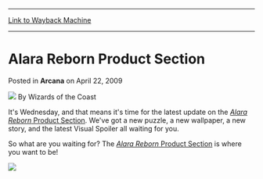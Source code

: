 
---
[Link to Wayback Machine](https://web.archive.org/web/20211205235951/https://magic.wizards.com/en/articles/archive/arcana/alara-reborn-product-section-2009-04-22)

[_metadata_:author]:- "Wizards of the Coast"
[_metadata_:description]:- "It's Wednesday, and that means it's time for the latest update on the Alara Reborn Product Section. We've got a new puzzle, a new wallpaper, a new story, and the latest Visual Spoiler all waiting for you.So what are you waiting for? The Alara Reborn Product Section is where you want to be!"
[_metadata_:generator]:- "Drupal 7 (http://drupal.org)"
[_metadata_:node]:- "653481"
[_metadata_:publish_date]:- "2009-04-22"
[_metadata_:source]:- "div-main-content"
[_metadata_:title]:- "Alara Reborn Product Section"
[_metadata_:wayback_capture_timestamp]:- "2021-12-05 23:59:51"
[_metadata_:wayback_raw_url]:- "https://web.archive.org/web/20211205235951id_/https://magic.wizards.com/en/articles/archive/arcana/alara-reborn-product-section-2009-04-22"
[_metadata_:wayback_url]:- "https://magic.wizards.com/en/articles/archive/arcana/alara-reborn-product-section-2009-04-22"
---


Alara Reborn Product Section
============================



 Posted in **Arcana**
 on April 22, 2009 






![](https://media.magic.wizards.com/styles/auth_small/public/images/person/wizards_author.jpg)
By Wizards of the Coast











It's Wednesday, and that means it's time for the latest update on the [*Alara Reborn* Product Section](http://archive.wizards.com/magic/tcg/Products.aspx?x=mtg/tcg/products/alarareborn). We've got a new puzzle, a new wallpaper, a new story, and the latest Visual Spoiler all waiting for you.

So what are you waiting for? The [*Alara Reborn* Product Section](http://archive.wizards.com/magic/tcg/Products.aspx?x=mtg/tcg/products/alarareborn) is where you want to be!

[![](https://media.magic.wizards.com/image_legacy_migration/mtg/images/daily/arcana/163_ss.jpg)](http://archive.wizards.com/magic/tcg/Products.aspx?x=mtg/tcg/products/alarareborn)  







